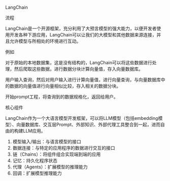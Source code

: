 LangChain

流程

LangChain是一个开源框架，充分利用了大预言模型的强大能力，以便开发者使用开发各种下游应用，LangChain可以让我们的大模型和其他数据来源连接，并且允许模型与所相处的环境进行互动。

例如

对于原始的本地数据集，这是没有结构的，LangChain可以将这些数据进行处理，然后爬取这些数据，进行数据分块计算向量值，存入向量数据库。

用户输入查询，然后对用户输入进行计算向量值，进行向量查询，与向量数据库中的数据的向量值进行向量相似比较，存入相关的数据分块。

开始prompt工程，将查询到的数据规格化，返回给用户。

 核心组件

LangChain作为一个大语言模型开发框架，可以将LLM模型（包括embedding模型）、向量数据库、交互层Prompt、外部知识、外部代理工具整合到一起，进而自由的构建LLM应用。

1. 模型输入/输出：与语言模型的接口
2. 数据连接：与特定的应用程序的数据进行交互的接口
3. 链（Chains）：将组件组合实现端到端的应用
4. 记忆：持久化程序状态
5. 代理（Agents）：扩展模型的推理能力
6. 回调：扩展模型推理能力




